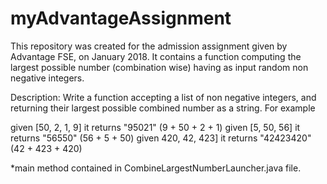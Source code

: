 # myAdvantageAssignment

This repository was created for the admission assignment given by Advantage FSE, on January 2018.
It contains a function computing the largest possible number (combination wise) having as input random non negative integers.

Description:
Write a function accepting a list of non negative integers,
and returning their largest possible combined number
as a string. For example

given [50, 2, 1, 9] it returns "95021" (9 + 50 + 2 + 1)
given [5, 50, 56] it returns "56550" (56 + 5 + 50)
given 420, 42, 423] it returns "42423420" (42 + 423 + 420)

*main method contained in CombineLargestNumberLauncher.java file.
